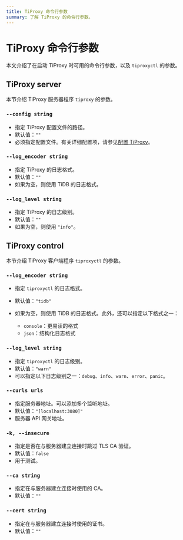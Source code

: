 ```yaml
---
title: TiProxy 命令行参数
summary: 了解 TiProxy 的命令行参数。
---
```


# TiProxy 命令行参数

本文介绍了在启动 TiProxy 时可用的命令行参数，以及 `tiproxyctl` 的参数。

## TiProxy server

本节介绍 TiProxy 服务器程序 `tiproxy` 的参数。

### `--config string`

+ 指定 TiProxy 配置文件的路径。
+ 默认值：`""`
+ 必须指定配置文件。有关详细配置项，请参见[配置 TiProxy](/tiproxy/tiproxy-configuration.md)。

### `--log_encoder string`

+ 指定 TiProxy 的日志格式。
+ 默认值：`""`
+ 如果为空，则使用 TiDB 的日志格式。

### `--log_level string`

+ 指定 TiProxy 的日志级别。
+ 默认值：`""`
+ 如果为空，则使用 `"info"`。

## TiProxy control

本节介绍 TiProxy 客户端程序 `tiproxyctl` 的参数。

### `--log_encoder string`

+ 指定 `tiproxyctl` 的日志格式。
+ 默认值：`"tidb"`
+ 如果为空，则使用 TiDB 的日志格式。此外，还可以指定以下格式之一：

    - `console`：更易读的格式
    - `json`：结构化日志格式

### `--log_level string`

+ 指定 `tiproxyctl` 的日志级别。
+ 默认值：`"warn"`
+ 可以指定以下日志级别之一：`debug`、`info`、`warn`、`error`、`panic`。

### `--curls urls`

+ 指定服务器地址。可以添加多个监听地址。
+ 默认值：`"[localhost:3080]"`
+ 服务器 API 网关地址。

### `-k, --insecure`

+ 指定是否在与服务器建立连接时跳过 TLS CA 验证。
+ 默认值：`false`
+ 用于测试。

### `--ca string`

+ 指定在与服务器建立连接时使用的 CA。
+ 默认值：`""`

### `--cert string`

+ 指定在与服务器建立连接时使用的证书。
+ 默认值：`""`
